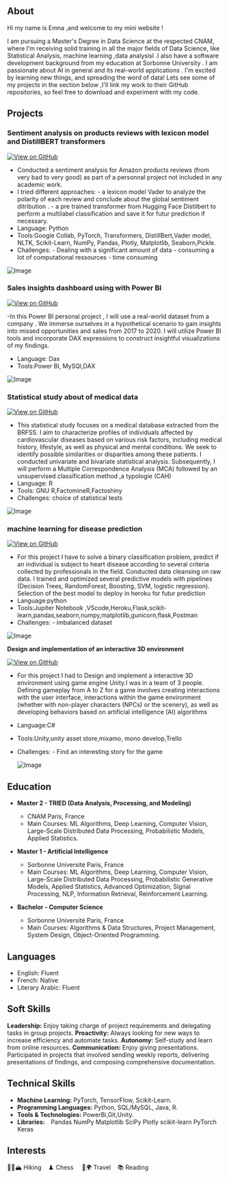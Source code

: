##  About
Hi my name is Emna ,and welcome to my mini website !

I am pursuing a Master's Degree in Data Science at the respected CNAM, where I’m receiving solid training in all the major fields of Data Science,  like Statistical Analysis, machine learning ,data analysisI .I also have a software development background from my education at Sorbonne University . I am passionate about AI in  general and its real-world applications .
 I'm excited by learning new things,  and spreading the word of data!
Lets see some of my projects in the section below ,I'll link my work to their GitHub repositories, so feel free to download and experiment with my code.

##  Projects

### **Sentiment analysis on products reviews with lexicon model and DistillBERT transformers**

[![View on GitHub](https://img.shields.io/badge/GitHub-View_on_GitHub-blue?logo=GitHub)](https://github.com/brgE-93/DistilBert_review)

- Conducted a sentiment analysis for Amazon products reviews (from very bad to very good) as part of a personnal project not included in any academic work.
- I tried different approaches: - a lexicon model Vader to analyze the polarity of each review and conclude about the global sentiment ditribution .
                                - a pre trained transformer from Hugging Face Distilbert to perform a multilabel classification and save it for futur prediction if necessary.
- Language: Python
- Tools:Google Collab, PyTorch, Transformers, DistillBert,Vader model, NLTK, Scikit-Learn, NumPy, Pandas, Plotly, Matplotlib, Seaborn,Pickle.
- Challenges: - Dealing with a significant  amount of data
              - consuming a lot of computational ressources
              - time consuming
  
![Image](/assets/distil1.png)
  
### **Sales insights dashboard using with Power BI**

[![View on GitHub](https://img.shields.io/badge/GitHub-View_on_GitHub-blue?logo=GitHub)](https://github.com/brgE-93/Sales_Insights_Dashboard)

-In this Power BI personal project , I will use a real-world dataset from a company .
We immerse ourselves in a hypothetical scenario to gain insights into missed opportunities and sales from 2017 to 2020. I will utilize Power BI tools and incorporate DAX expressions to construct insightful visualizations of my findings.

- Language: Dax
- Tools:Power BI, MySQl,DAX

![Image](/assets/BI.PNG)

### **Statistical study about of medical data**

[![View on GitHub](https://img.shields.io/badge/GitHub-View_on_GitHub-blue?logo=GitHub)](https://github.com/brgE-93/MLproject)

- This statistical study focuses on a medical database extracted from the BRFSS. I aim to characterize profiles of individuals affected by cardiovascular diseases based on various risk factors, including medical history, lifestyle, as well as physical and mental conditions. We seek to identify possible similarities or disparities among these patients.
I  conducted univariate and bivariate statistical analysis. Subsequently, I will perform a Multiple Correspondence Analysis (MCA) followed by an unsupervised classification method ,a typologie (CAH)
- Language: R
- Tools: GNU R,FactomineR,Factoshiny
- Challenges:   choice of statistical tests

![Image](/assets/stat.JPG)
  
### **machine learning for disease prediction**

[![View on GitHub](https://img.shields.io/badge/GitHub-View_on_GitHub-blue?logo=GitHub)](https://github.com/brgE-93/Analysededonnees)

- For this project I have to solve a binary classification problem, predict if an individual is subject to heart disease according to several criteria collected by
professionals in the field.  Conducted data cleansing on raw data.
I trained and optimized several predictive models with pipelines (Decision Trees, RandomForest, Boosting, SVM, logistic regression).
Selection of the best model to deploy in heroku for futur prediction
- Language:python
- Tools:Jupiter Notebook ,VScode,Heroku,Flask,scikit-learn,pandas,seaborn,numpy,matplotlib,gunicorn,flask,Postman
- Challenges:   - imbalanced dataset

![Image](/assets/ml.png)

**Design and implementation of an interactive 3D environment**

[![View on GitHub](https://img.shields.io/badge/GitHub-View_on_GitHub-blue?logo=GitHub)](https://github.com/brgE-93/Environnementinteractif)

- For this project I had to Design and implement a interactive 3D environment using game engine Unity.I was in a  team of 3 people.
  Defining gameplay from A to Z for a game involves creating interactions with the user interface, interactions within the game environment (whether with non-player characters (NPCs) or the scenery), as well as developing behaviors based on artificial intelligence (AI) algorithms
- Language:C#
- Tools:Unity,unity asset store,mixamo, mono develop,Trello
- Challenges:   - Find an interesting story for the game

  ![Image](/assets/evijv.PNG)
  
##  Education

- **Master 2 - TRIED (Data Analysis, Processing, and Modeling)**
  - CNAM Paris, France
  - Main Courses: ML Algorithms, Deep Learning, Computer Vision, Large-Scale Distributed Data Processing, Probabilistic Models, Applied Statistics.

- **Master 1 - Artificial Intelligence**
  - Sorbonne Université Paris, France
  - Main Courses: ML Algorithms, Deep Learning, Computer Vision, Large-Scale Distributed Data Processing, Probabilistic Generative Models, Applied Statistics, Advanced Optimization, Signal Processing, NLP, Information Retrieval, Reinforcement Learning.

- **Bachelor - Computer Science**
  - Sorbonne Université Paris, France
  - Main Courses: Algorithms & Data Structures, Project Management, System Design, Object-Oriented Programming.

## Languages
- English: Fluent
- French: Native
- Literary Arabic: Fluent

## Soft Skills
 **Leadership:** Enjoy taking charge of project requirements and delegating tasks in group projects.
 **Proactivity:** Always looking for new ways to increase efficiency and automate tasks.
 **Autonomy:** Self-study and learn from online resources.
 **Communication:** Enjoy giving presentations. Participated in projects that involved sending weekly reports, delivering presentations of findings, and composing comprehensive documentation.

## Technical Skills


- **Machine Learning:** PyTorch, TensorFlow, Scikit-Learn.
- **Programming Languages:** Python, SQL/MySQL, Java, R.
- **Tools & Technologies:** PowerBi,Git,Unity.
- **Libraries:** Pandas NumPy Matplotlib SciPy Plotly scikit-learn PyTorch Keras

  
##  Interests


 🧗‍♂️🏔️ Hiking &nbsp;&nbsp;&nbsp;♟️ Chess &nbsp;&nbsp;&nbsp; 🧳🌍 Travel &nbsp;&nbsp;&nbsp;📚 Reading



 


